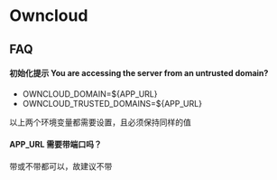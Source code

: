 # Owncloud

## FAQ

#### 初始化提示 You are accessing the server from an untrusted domain?

- OWNCLOUD_DOMAIN=${APP_URL}
- OWNCLOUD_TRUSTED_DOMAINS=${APP_URL}

以上两个环境变量都需要设置，且必须保持同样的值

#### APP_URL 需要带端口吗？

带或不带都可以，故建议不带
